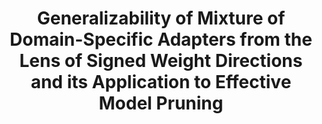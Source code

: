 ---
title: "Generalizability of Mixture of Domain-Specific Adapters from the Lens of Signed Weight Directions and its Application to Effective Model Pruning"
collection: publications
permalink: /publications/generation_robustness_adapter
venue: "<b>[ACL 2024]</b> The Proceeding of 62nd Annual Meeting of the Association for Computational Linguistics"
award: ""
authors: '<b>Tuc Nguyen</b>, Thai Le'
paper: "https://arxiv.org/abs/2402.10639"
code: ""
blog: ""
slide: ""
talk: ""
---